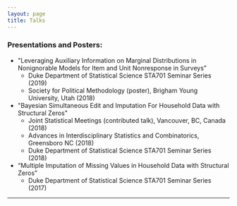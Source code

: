 ```yaml
---
layout: page
title: Talks
---
```


### Presentations and Posters:
* "Leveraging Auxiliary Information on Marginal Distributions in Nonignorable Models for Item and Unit Nonresponse in Surveys”
  * Duke Department of Statistical Science STA701 Seminar Series (2019)
  * Society for Political Methodology (poster), Brigham Young University, Utah (2018)
* "Bayesian Simultaneous Edit and Imputation For Household Data with Structural Zeros"
  * Joint Statistical Meetings (contributed talk), Vancouver, BC, Canada (2018)
  * Advances in Interdisciplinary Statistics and Combinatorics, Greensboro NC (2018)
  * Duke Department of Statistical Science STA701 Seminar Series (2018)
* “Multiple Imputation of Missing Values in Household Data with Structural Zeros”
  * Duke Department of Statistical Science STA701 Seminar Series (2017)

-------------------------

